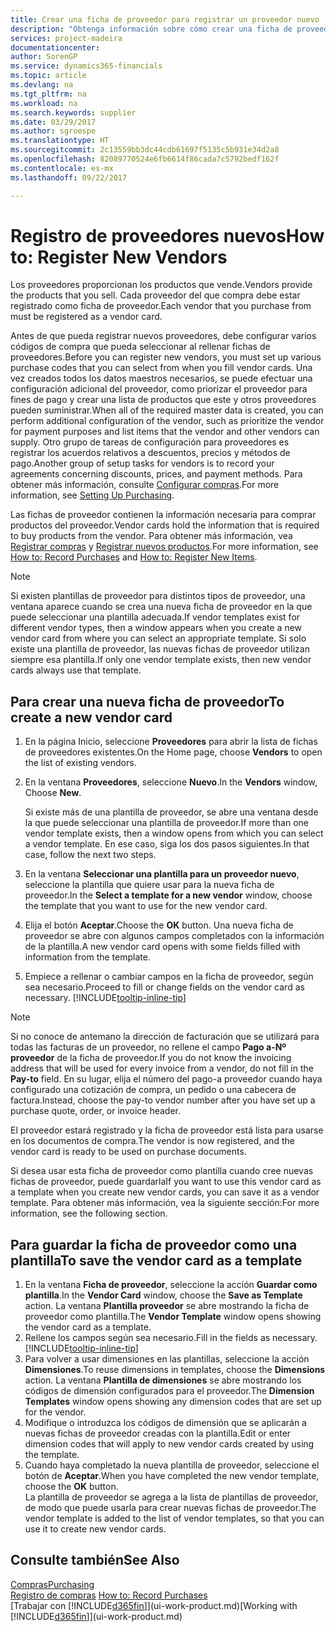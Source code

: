 ```yaml
---
title: Crear una ficha de proveedor para registrar un proveedor nuevo | Documentos de Microsoft
description: "Obtenga información sobre cómo crear una ficha de proveedor para registrar un nuevo proveedor."
services: project-madeira
documentationcenter: 
author: SorenGP
ms.service: dynamics365-financials
ms.topic: article
ms.devlang: na
ms.tgt_pltfrm: na
ms.workload: na
ms.search.keywords: supplier
ms.date: 03/29/2017
ms.author: sgroespe
ms.translationtype: HT
ms.sourcegitcommit: 2c13559bb3dc44cdb61697f5135c5b931e34d2a8
ms.openlocfilehash: 82089770524e6fb6614f86cada7c5792bedf162f
ms.contentlocale: es-mx
ms.lasthandoff: 09/22/2017

---
```

# <a name="how-to-register-new-vendors"></a><span data-ttu-id="3b5ed-103">Registro de proveedores nuevos</span><span class="sxs-lookup"><span data-stu-id="3b5ed-103">How to: Register New Vendors</span></span>
<span data-ttu-id="3b5ed-104">Los proveedores proporcionan los productos que vende.</span><span class="sxs-lookup"><span data-stu-id="3b5ed-104">Vendors provide the products that you sell.</span></span> <span data-ttu-id="3b5ed-105">Cada proveedor del que compra debe estar registrado como ficha de proveedor.</span><span class="sxs-lookup"><span data-stu-id="3b5ed-105">Each vendor that you purchase from must be registered as a vendor card.</span></span>

<span data-ttu-id="3b5ed-106">Antes de que pueda registrar nuevos proveedores, debe configurar varios códigos de compra que pueda seleccionar al rellenar fichas de proveedores.</span><span class="sxs-lookup"><span data-stu-id="3b5ed-106">Before you can register new vendors, you must set up various purchase codes that you can select from when you fill vendor cards.</span></span> <span data-ttu-id="3b5ed-107">Una vez creados todos los datos maestros necesarios, se puede efectuar una configuración adicional del proveedor, como priorizar el proveedor para fines de pago y crear una lista de productos que este y otros proveedores pueden suministrar.</span><span class="sxs-lookup"><span data-stu-id="3b5ed-107">When all of the required master data is created, you can perform additional configuration of the vendor, such as prioritize the vendor for payment purposes and list items that the vendor and other vendors can supply.</span></span> <span data-ttu-id="3b5ed-108">Otro grupo de tareas de configuración para proveedores es registrar los acuerdos relativos a descuentos, precios y métodos de pago.</span><span class="sxs-lookup"><span data-stu-id="3b5ed-108">Another group of setup tasks for vendors is to record your agreements concerning discounts, prices, and payment methods.</span></span> <span data-ttu-id="3b5ed-109">Para obtener más información, consulte [Configurar compras](purchasing-setup-purchasing.md).</span><span class="sxs-lookup"><span data-stu-id="3b5ed-109">For more information, see [Setting Up Purchasing](purchasing-setup-purchasing.md).</span></span>

<span data-ttu-id="3b5ed-110">Las fichas de proveedor contienen la información necesaria para comprar productos del proveedor.</span><span class="sxs-lookup"><span data-stu-id="3b5ed-110">Vendor cards hold the information that is required to buy products from the vendor.</span></span> <span data-ttu-id="3b5ed-111">Para obtener más información, vea [Registrar compras](purchasing-how-record-purchases.md) y [Registrar nuevos productos](inventory-how-register-new-items.md).</span><span class="sxs-lookup"><span data-stu-id="3b5ed-111">For more information, see [How to: Record Purchases](purchasing-how-record-purchases.md) and [How to: Register New Items](inventory-how-register-new-items.md).</span></span>

> [!NOTE]  
>   <span data-ttu-id="3b5ed-112">Si existen plantillas de proveedor para distintos tipos de proveedor, una ventana aparece cuando se crea una nueva ficha de proveedor en la que puede seleccionar una plantilla adecuada.</span><span class="sxs-lookup"><span data-stu-id="3b5ed-112">If vendor templates exist for different vendor types, then a window appears when you create a new vendor card from where you can select an appropriate template.</span></span> <span data-ttu-id="3b5ed-113">Si solo existe una plantilla de proveedor, las nuevas fichas de proveedor utilizan siempre esa plantilla.</span><span class="sxs-lookup"><span data-stu-id="3b5ed-113">If only one vendor template exists, then new vendor cards always use that template.</span></span>

## <a name="to-create-a-new-vendor-card"></a><span data-ttu-id="3b5ed-114">Para crear una nueva ficha de proveedor</span><span class="sxs-lookup"><span data-stu-id="3b5ed-114">To create a new vendor card</span></span>
1. <span data-ttu-id="3b5ed-115">En la página Inicio, seleccione **Proveedores** para abrir la lista de fichas de proveedores existentes.</span><span class="sxs-lookup"><span data-stu-id="3b5ed-115">On the Home page, choose **Vendors** to open the list of existing vendors.</span></span>  
2. <span data-ttu-id="3b5ed-116">En la ventana **Proveedores**, seleccione **Nuevo**.</span><span class="sxs-lookup"><span data-stu-id="3b5ed-116">In the **Vendors** window, Choose **New**.</span></span>

    <span data-ttu-id="3b5ed-117">Si existe más de una plantilla de proveedor, se abre una ventana desde la que puede seleccionar una plantilla de proveedor.</span><span class="sxs-lookup"><span data-stu-id="3b5ed-117">If more than one vendor template exists, then a window opens from which you can select a vendor template.</span></span> <span data-ttu-id="3b5ed-118">En ese caso, siga los dos pasos siguientes.</span><span class="sxs-lookup"><span data-stu-id="3b5ed-118">In that case, follow the next two steps.</span></span>
3. <span data-ttu-id="3b5ed-119">En la ventana **Seleccionar una plantilla para un proveedor nuevo**, seleccione la plantilla que quiere usar para la nueva ficha de proveedor.</span><span class="sxs-lookup"><span data-stu-id="3b5ed-119">In the **Select a template for a new vendor** window, choose the template that you want to use for the new vendor card.</span></span>
4. <span data-ttu-id="3b5ed-120">Elija el botón **Aceptar**.</span><span class="sxs-lookup"><span data-stu-id="3b5ed-120">Choose the **OK** button.</span></span> <span data-ttu-id="3b5ed-121">Una nueva ficha de proveedor se abre con algunos campos completados con la información de la plantilla.</span><span class="sxs-lookup"><span data-stu-id="3b5ed-121">A new vendor card opens with some fields filled with information from the template.</span></span>
5. <span data-ttu-id="3b5ed-122">Empiece a rellenar o cambiar campos en la ficha de proveedor, según sea necesario.</span><span class="sxs-lookup"><span data-stu-id="3b5ed-122">Proceed to fill or change fields on the vendor card as necessary.</span></span> [!INCLUDE[tooltip-inline-tip](includes/tooltip-inline-tip_md.md)]

> [!NOTE]  
>   <span data-ttu-id="3b5ed-123">Si no conoce de antemano la dirección de facturación que se utilizará para todas las facturas de un proveedor, no rellene el campo **Pago a-Nº proveedor** de la ficha de proveedor.</span><span class="sxs-lookup"><span data-stu-id="3b5ed-123">If you do not know the invoicing address that will be used for every invoice from a vendor, do not fill in the **Pay-to** field.</span></span> <span data-ttu-id="3b5ed-124">En su lugar, elija el número del pago-a proveedor cuando haya configurado una cotización de compra, un pedido o una cabecera de factura.</span><span class="sxs-lookup"><span data-stu-id="3b5ed-124">Instead, choose the pay-to vendor number after you have set up a purchase quote, order, or invoice header.</span></span>

<span data-ttu-id="3b5ed-125">El proveedor estará registrado y la ficha de proveedor está lista para usarse en los documentos de compra.</span><span class="sxs-lookup"><span data-stu-id="3b5ed-125">The vendor is now registered, and the vendor card is ready to be used on purchase documents.</span></span>

<span data-ttu-id="3b5ed-126">Si desea usar esta ficha de proveedor como plantilla cuando cree nuevas fichas de proveedor, puede guardarla</span><span class="sxs-lookup"><span data-stu-id="3b5ed-126">If you want to use this vendor card as a template when you create new vendor cards, you can save it as a vendor template.</span></span> <span data-ttu-id="3b5ed-127">Para obtener más información, vea la siguiente sección:</span><span class="sxs-lookup"><span data-stu-id="3b5ed-127">For more information, see the following section.</span></span>

## <a name="to-save-the-vendor-card-as-a-template"></a><span data-ttu-id="3b5ed-128">Para guardar la ficha de proveedor como una plantilla</span><span class="sxs-lookup"><span data-stu-id="3b5ed-128">To save the vendor card as a template</span></span>
1. <span data-ttu-id="3b5ed-129">En la ventana **Ficha de proveedor**, seleccione la acción **Guardar como plantilla**.</span><span class="sxs-lookup"><span data-stu-id="3b5ed-129">In the **Vendor Card** window, choose the **Save as Template** action.</span></span> <span data-ttu-id="3b5ed-130">La ventana **Plantilla proveedor** se abre mostrando la ficha de proveedor como plantilla.</span><span class="sxs-lookup"><span data-stu-id="3b5ed-130">The **Vendor Template** window opens showing the vendor card as a template.</span></span>
2. <span data-ttu-id="3b5ed-131">Rellene los campos según sea necesario.</span><span class="sxs-lookup"><span data-stu-id="3b5ed-131">Fill in the fields as necessary.</span></span> [!INCLUDE[tooltip-inline-tip](includes/tooltip-inline-tip_md.md)]
3. <span data-ttu-id="3b5ed-132">Para volver a usar dimensiones en las plantillas, seleccione la acción **Dimensiones**.</span><span class="sxs-lookup"><span data-stu-id="3b5ed-132">To reuse dimensions in templates, choose the **Dimensions** action.</span></span> <span data-ttu-id="3b5ed-133">La ventana **Plantilla de dimensiones** se abre mostrando los códigos de dimensión configurados para el proveedor.</span><span class="sxs-lookup"><span data-stu-id="3b5ed-133">The **Dimension Templates** window opens showing any dimension codes that are set up for the vendor.</span></span>
4. <span data-ttu-id="3b5ed-134">Modifique o introduzca los códigos de dimensión que se aplicarán a nuevas fichas de proveedor creadas con la plantilla.</span><span class="sxs-lookup"><span data-stu-id="3b5ed-134">Edit or enter dimension codes that will apply to new vendor cards created by using the template.</span></span>
5. <span data-ttu-id="3b5ed-135">Cuando haya completado la nueva plantilla de proveedor, seleccione el botón de **Aceptar**.</span><span class="sxs-lookup"><span data-stu-id="3b5ed-135">When you have completed the new vendor template, choose the **OK** button.</span></span>  
   <span data-ttu-id="3b5ed-136">La plantilla de proveedor se agrega a la lista de plantillas de proveedor, de modo que puede usarla para crear nuevas fichas de proveedor.</span><span class="sxs-lookup"><span data-stu-id="3b5ed-136">The vendor template is added to the list of vendor templates, so that you can use it to create new vendor cards.</span></span>

## <a name="see-also"></a><span data-ttu-id="3b5ed-137">Consulte también</span><span class="sxs-lookup"><span data-stu-id="3b5ed-137">See Also</span></span>
[<span data-ttu-id="3b5ed-138">Compras</span><span class="sxs-lookup"><span data-stu-id="3b5ed-138">Purchasing</span></span>](purchasing-manage-purchasing.md)  
<span data-ttu-id="3b5ed-139">[Registro de compras](purchasing-how-record-purchases.md) </span><span class="sxs-lookup"><span data-stu-id="3b5ed-139">[How to: Record Purchases](purchasing-how-record-purchases.md) </span></span>  
<span data-ttu-id="3b5ed-140">[Trabajar con [!INCLUDE[d365fin](includes/d365fin_md.md)]](ui-work-product.md)</span><span class="sxs-lookup"><span data-stu-id="3b5ed-140">[Working with [!INCLUDE[d365fin](includes/d365fin_md.md)]](ui-work-product.md)</span></span>  

